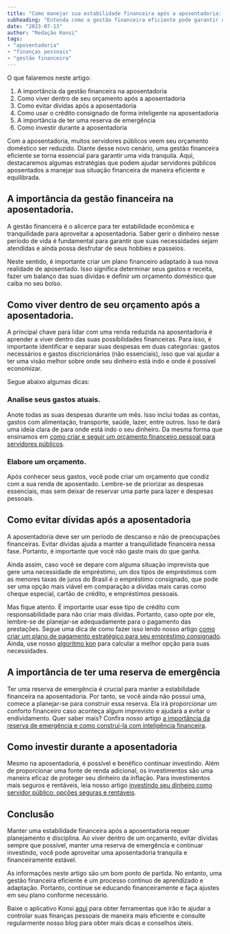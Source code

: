 ```yaml
---
title: "Como manejar sua estabilidade financeira após a aposentadoria: Dicas para servidores públicos"
subheading: "Entenda como a gestão financeira eficiente pode garantir uma aposentadoria tranquila e sem dívidas"
date: "2023-07-13"
author: "Redação Konsi"
tags: 
- "aposentadoria"
- "finanças pessoais"
- "gestão financeira"
---
```


O que falaremos neste artigo:

1. A importância da gestão financeira na aposentadoria
2. Como viver dentro de seu orçamento após a aposentadoria
3. Como evitar dívidas após a aposentadoria
4. Como usar o crédito consignado de forma inteligente na aposentadoria
5. A importância de ter uma reserva de emergência
6. Como investir durante a aposentadoria

Com a aposentadoria, muitos servidores públicos veem seu orçamento doméstico ser reduzido. Diante desse novo cenário, uma gestão financeira eficiente se torna essencial para garantir uma vida tranquila. Aqui, destacaremos algumas estratégias que podem ajudar servidores públicos aposentados a manejar sua situação financeira de maneira eficiente e equilibrada.

## A importância da gestão financeira na aposentadoria.

A gestão financeira é o alicerce para ter estabilidade econômica e tranquilidade para aproveitar a aposentadoria. Saber gerir o dinheiro nesse período de vida é fundamental para garantir que suas necessidades sejam atendidas e ainda possa desfrutar de seus hobbies e passeios.

Neste sentido, é importante criar um plano financeiro adaptado à sua nova realidade de aposentado. Isso significa determinar seus gastos e receita, fazer um balanço das suas dívidas e definir um orçamento doméstico que caiba no seu bolso.

## Como viver dentro de seu orçamento após a aposentadoria.

A principal chave para lidar com uma renda reduzida na aposentadoria é aprender a viver dentro das suas possibilidades financeiras. Para isso, é importante identificar e separar suas despesas em duas categorias: gastos necessários e gastos discricionários (não essenciais), isso que vai ajudar a ter uma visão melhor sobre onde seu dinheiro está indo e onde é possível economizar.

Segue abaixo algumas dicas:

### Analise seus gastos atuais. 

Anote todas as suas despesas durante um mês. Isso inclui todas as contas, gastos com alimentação, transporte, saúde, lazer, entre outros. Isso te dará uma ideia clara de para onde está indo o seu dinheiro. Da mesma forma que ensinamos em [como criar e seguir um orçamento financeiro pessoal para servidores públicos](https://konsi.com.br/postagens/como-criar-e-seguir-um-oramento-financeiro-pessoal-para-servidores-pblicos).

### Elabore um orçamento.

Após conhecer seus gastos, você pode criar um orçamento que condiz com a sua renda de aposentado. Lembre-se de priorizar as despesas essenciais, mas sem deixar de reservar uma parte para lazer e despesas pessoais.

## Como evitar dívidas após a aposentadoria

A aposentadoria deve ser um período de descanso e não de preocupações financeiras. Evitar dívidas ajuda a manter a tranquilidade financeira nessa fase. Portanto, é importante que você não gaste mais do que ganha.

Ainda assim, caso você se depare com alguma situação imprevista que gere uma necessidade de empréstimo, um dos tipos de empréstimos com as menores taxas de juros do Brasil é o empréstimo consignado, que pode ser uma opção mais viável em comparação a dívidas mais caras como cheque especial, cartão de crédito, e empréstimos pessoais. 

Mas fique atento. É importante usar esse tipo de crédito com responsabilidade para não criar mais dívidas. Portanto, caso opte por ele, lembre-se de planejar-se adequadamente para o pagamento das prestações. Segue uma dica de como fazer isso lendo nosso artigo [como criar um plano de pagamento estratégico para seu empréstimo consignado](https://konsi.com.br/postagens/como-criar-um-plano-de-pagamento-estratgico-para-seu-emprstimo-consignado). Ainda, use nosso [algoritmo kon](https://konsi.com.br/postagens/algoritmo-kon) para calcular a melhor opção para suas necessidades.

## A importância de ter uma reserva de emergência

Ter uma reserva de emergência é crucial para manter a estabilidade financeira na aposentadoria. Por tanto, se você ainda não possui uma, comece a planejar-se para construir essa reserva. Ela irá proporcionar um conforto financeiro caso aconteça algum imprevisto e ajudará a evitar o endividamento. Quer saber mais? Confira nosso artigo [a importância da reserva de emergência e como construí-la com inteligência financeira](https://konsi.com.br/postagens/a-importncia-da-reserva-de-emergncia-e-como-constru-la-com-inteligncia-financeira).

## Como investir durante a aposentadoria

Mesmo na aposentadoria, é possível e benéfico continuar investindo. Além de proporcionar uma fonte de renda adicional, os investimentos são uma maneira eficaz de proteger seu dinheiro da inflação. Para investimentos mais seguros e rentáveis, leia nosso artigo [investindo seu dinheiro como servidor público: opções seguras e rentáveis](https://konsi.com.br/postagens/investindo-seu-dinheiro-como-servidor-pblico-opes-seguras-e-rentveis).

## Conclusão

Manter uma estabilidade financeira após a aposentadoria requer planejamento e disciplina. Ao viver dentro de um orçamento, evitar dívidas sempre que possível, manter uma reserva de emergência e continuar investindo, você pode aproveitar uma aposentadoria tranquila e financeiramente estável.

As informações neste artigo são um bom ponto de partida. No entanto, uma gestão financeira eficiente é um processo contínuo de aprendizado e adaptação. Portanto, continue se educando financeiramente e faça ajustes em seu plano conforme necessário.

Baixe o aplicativo Konsi [aqui](https://konsi.com.br/download) para obter ferramentas que irão te ajudar a controlar suas finanças pessoais de maneira mais eficiente e consulte regularmente nosso blog para obter mais dicas e conselhos úteis.